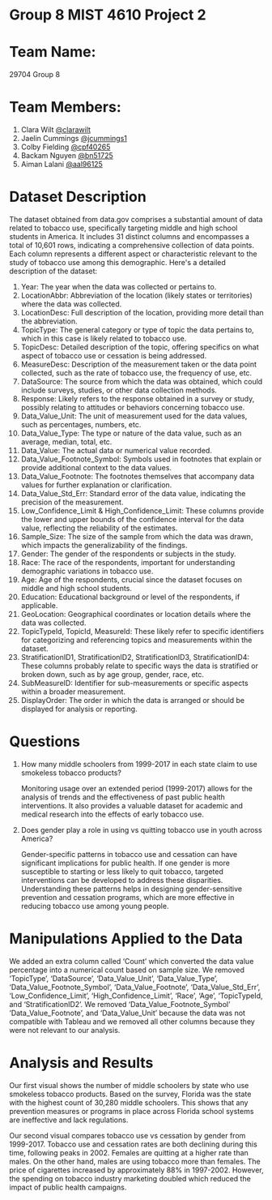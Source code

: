 # Group 8 MIST 4610 Project 2

# Team Name: 
29704 Group 8

# Team Members: 
1. Clara Wilt [@clarawilt](https://github.com/clarawilt)
2. Jaelin Cummings [@jcummings1](https://github.com/jcummings1)
3. Colby Fielding [@cpf40265](https://github.com/cpf40265)
4. Backam Nguyen [@bn51725](https://github.com/bn51725)
5. Aiman Lalani [@aal96125](https://github.com/aal96125)

# Dataset Description 
The dataset obtained from data.gov comprises a substantial amount of data related to tobacco use, specifically targeting middle and high school students in America. It includes 31 distinct columns and encompasses a total of 10,601 rows, indicating a comprehensive collection of data points. Each column represents a different aspect or characteristic relevant to the study of tobacco use among this demographic. Here's a detailed description of the dataset:
1. Year: The year when the data was collected or pertains to.
2. LocationAbbr: Abbreviation of the location (likely states or territories) where the data was collected.
3. LocationDesc: Full description of the location, providing more detail than the abbreviation.
4. TopicType: The general category or type of topic the data pertains to, which in this case is likely related to tobacco use.
5. TopicDesc: Detailed description of the topic, offering specifics on what aspect of tobacco use or cessation is being addressed.
6. MeasureDesc: Description of the measurement taken or the data point collected, such as the rate of tobacco use, the frequency of use, etc.
7. DataSource: The source from which the data was obtained, which could include surveys, studies, or other data collection methods.
8. Response: Likely refers to the response obtained in a survey or study, possibly relating to attitudes or behaviors concerning tobacco use.
9. Data_Value_Unit: The unit of measurement used for the data values, such as percentages, numbers, etc.
10. Data_Value_Type: The type or nature of the data value, such as an average, median, total, etc.
11. Data_Value: The actual data or numerical value recorded.
12. Data_Value_Footnote_Symbol: Symbols used in footnotes that explain or provide additional context to the data values.
13. Data_Value_Footnote: The footnotes themselves that accompany data values for further explanation or clarification.
14. Data_Value_Std_Err: Standard error of the data value, indicating the precision of the measurement.
15. Low_Confidence_Limit & High_Confidence_Limit: These columns provide the lower and upper bounds of the confidence interval for the data value, reflecting the reliability of the estimates.
16. Sample_Size: The size of the sample from which the data was drawn, which impacts the generalizability of the findings.
17. Gender: The gender of the respondents or subjects in the study.
18. Race: The race of the respondents, important for understanding demographic variations in tobacco use.
19. Age: Age of the respondents, crucial since the dataset focuses on middle and high school students.
20. Education: Educational background or level of the respondents, if applicable.
21. GeoLocation: Geographical coordinates or location details where the data was collected.
22. TopicTypeId, TopicId, MeasureId: These likely refer to specific identifiers for categorizing and referencing topics and measurements within the dataset.
23. StratificationID1, StratificationID2, StratificationID3, StratificationID4: These columns probably relate to specific ways the data is stratified or broken down, such as by age group, gender, race, etc.
24. SubMeasureID: Identifier for sub-measurements or specific aspects within a broader measurement.
25. DisplayOrder: The order in which the data is arranged or should be displayed for analysis or reporting.


# Questions
1. How many middle schoolers from 1999-2017 in each state claim to use smokeless tobacco products?
   
   Monitoring usage over an extended period (1999-2017) allows for the analysis of trends and the effectiveness of past public health     interventions. It also provides a valuable dataset for academic and medical research into the effects of early tobacco use.

2. Does gender play a role in using vs quitting tobacco use in youth across America?
   
   Gender-specific patterns in tobacco use and cessation can have significant implications for public health. If one gender is more       susceptible to starting or less likely to quit tobacco, targeted interventions can be developed to address these disparities.          Understanding these patterns helps in designing gender-sensitive prevention and cessation programs, which are more effective in        reducing tobacco use among young people.

# Manipulations Applied to the Data
We added an extra column called ‘Count’ which converted the data value percentage into a numerical count based on sample size. We removed ‘TopicType’, ‘DataSource’, ‘Data_Value_Unit’, ‘Data_Value_Type’, ‘Data_Value_Footnote_Symbol’, ‘Data_Value_Footnote’,  ‘Data_Value_Std_Err’, ‘Low_Confidence_Limit’, ‘High_Confidence_Limit’, ‘Race’, ‘Age’, ‘TopicTypeId, and  ‘StratificationID2’. We removed ‘Data_Value_Footnote_Symbol’ ‘Data_Value_Footnote’, and ‘Data_Value_Unit’ because the data was not compatible with Tableau and we removed all other columns because they were not relevant to our analysis. 

# Analysis and Results 
Our first visual shows the number of middle schoolers by state who use smokeless tobacco products. Based on the survey, Florida was the state with the highest count of 30,280 middle schoolers. This shows that any prevention measures or programs in place across Florida school systems are ineffective and lack regulations. 

Our second visual compares tobacco use vs cessation by gender from 1999-2017. Tobacco use and cessation rates are both declining during this time, following peaks in 2002. Females are quitting at a higher rate than males. On the other hand, males are using tobacco more than females. The price of cigarettes increased by approximately 88% in 1997-2002. However, the spending on tobacco industry marketing doubled which reduced the impact of public health campaigns. 

